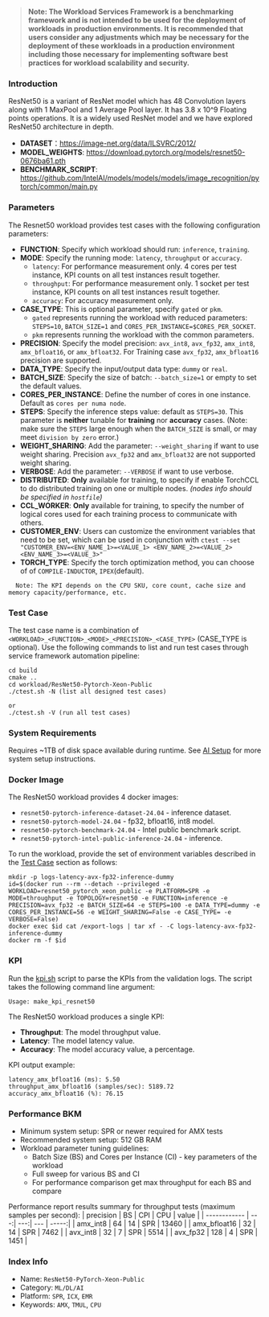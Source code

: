 >
> **Note: The Workload Services Framework is a benchmarking framework and is not intended to be used for the deployment of workloads in production environments. It is recommended that users consider any adjustments which may be necessary for the deployment of these workloads in a production environment including those necessary for implementing software best practices for workload scalability and security.**
>
### Introduction

ResNet50 is a variant of ResNet model which has 48 Convolution layers along with 1 MaxPool and 1 Average Pool layer. It has 3.8 x 10^9 Floating points operations. It is a widely used ResNet model and we have explored ResNet50 architecture in depth.

- **DATASET**：https://image-net.org/data/ILSVRC/2012/
- **MODEL_WEIGHTS**: https://download.pytorch.org/models/resnet50-0676ba61.pth
- **BENCHMARK_SCRIPT**: https://github.com/IntelAI/models/models/models/image_recognition/pytorch/common/main.py

### Parameters

The Resnet50 workload provides test cases with the following configuration parameters:
- **FUNCTION**: Specify which workload should run: `inference`, `training`.
- **MODE**: Specify the running mode: `latency`, `throughput` or `accuracy`.
  * `latency`: For performance measurement only. 4 cores per test instance, KPI counts on all test instances result together.
  * `throughput`: For performance measurement only. 1 socket per test instance, KPI counts on all test instances result together.
  * `accuracy`: For accuracy measurement only.
- **CASE_TYPE**: This is optional parameter, specify `gated` or `pkm`.  
  - `gated` represents running the workload with reduced parameters: `STEPS=10`, `BATCH_SIZE=1` and `CORES_PER_INSTANCE=$CORES_PER_SOCKET`.
  - `pkm` represents running the workload with the common parameters.
- **PRECISION**: Specify the model precision: `avx_int8`, `avx_fp32`, `amx_int8`, `amx_bfloat16`, or `amx_bfloat32`. For Training case `avx_fp32`, `amx_bfloat16` precision are supported.
- **DATA_TYPE**: Specify the input/output data type: `dummy` or `real`. 
- **BATCH_SIZE**: Specify the size of batch: `--batch_size=1` or empty to set the default values.
- **CORES_PER_INSTANCE**: Define the number of cores in one instance. Default as `cores per numa node`.
- **STEPS**: Specify the inference steps value: default as `STEPS=30`. This parameter is **neither** tunable for **training** nor **accuracy** cases. (Note: make sure the `STEPS` large enough when the `BATCH_SIZE` is small, or may meet `division by zero` error.)
- **WEIGHT_SHARING**: Add the parameter: `--weight_sharing` if want to use weight sharing. Precision `avx_fp32` and `amx_bfloat32` are not supported weight sharing.
- **VERBOSE**: Add the parameter: `--VERBOSE` if want to use verbose.
- **DISTRIBUTED**: **Only** available for training, to specify if enable TorchCCL to do distributed training on one or multiple nodes. *(nodes info should be specified in `hostfile`)*
- **CCL_WORKER**: **Only** available for training, to specify the number of logical cores used for each training process to communicate with others.
- **CUSTOMER_ENV**: Users can customize the environment variables that need to be set, which can be used in conjunction with `ctest --set "CUSTOMER_ENV=<ENV_NAME_1>=<VALUE_1> <ENV_NAME_2>=<VALUE_2> <ENV_NAME_3>=<VALUE_3>"`
- **TORCH_TYPE**: Specify the torch optimization method, you can choose of of `COMPILE-INDUCTOR`, `IPEX`(default).

```
  Note: The KPI depends on the CPU SKU, core count, cache size and memory capacity/performance, etc.
```

### Test Case

The test case name is a combination of `<WORKLOAD>_<FUNCTION>_<MODE>_<PRECISION>_<CASE_TYPE>` (CASE_TYPE is optional). Use the following commands to list and run test cases through service framework automation pipeline:
```
cd build
cmake ..
cd workload/ResNet50-Pytorch-Xeon-Public
./ctest.sh -N (list all designed test cases)

or
./ctest.sh -V (run all test cases) 
```

### System Requirements

Requires ~1TB of disk space available during runtime. See [AI Setup](../../doc/user-guide/preparing-infrastructure/setup-ai.md) for more system setup instructions.

### Docker Image

The ResNet50 workload provides 4 docker images:
- `resnet50-pytorch-inference-dataset-24.04` - inference dataset.
- `resnet50-pytorch-model-24.04` - fp32, bfloat16, int8 model.
- `resnet50-pytorch-benchmark-24.04` - Intel public benchmark script.
- `resnet50-pytorch-intel-public-inference-24.04` - inference.


To run the workload, provide the set of environment variables described in the [Test Case](#Test-Case) section as follows:

```
mkdir -p logs-latency-avx-fp32-inference-dummy
id=$(docker run --rm --detach --privileged -e WORKLOAD=resnet50_pytorch_xeon_public -e PLATFORM=SPR -e MODE=throughput -e TOPOLOGY=resnet50 -e FUNCTION=inference -e PRECISION=avx_fp32 -e BATCH_SIZE=64 -e STEPS=100 -e DATA_TYPE=dummy -e CORES_PER_INSTANCE=56 -e WEIGHT_SHARING=False -e CASE_TYPE= -e VERBOSE=False)
docker exec $id cat /export-logs | tar xf - -C logs-latency-avx-fp32-inference-dummy
docker rm -f $id
```

### KPI

Run the [kpi.sh](kpi.sh) script to parse the KPIs from the validation logs. The script takes the following command line argument:

```
Usage: make_kpi_resnet50
```

The ResNet50 workload produces a single KPI:
- **Throughput**: The model throughput value. 
- **Latency**: The model latency value.
- **Accuracy**: The model accuracy value, a percentage.

KPI output example:
```
latency_amx_bfloat16 (ms): 5.50
throughput_amx_bfloat16 (samples/sec): 5189.72
accuracy_amx_bfloat16 (%): 76.15

```

### Performance BKM
- Minimum system setup: SPR or newer required for AMX tests
- Recommended system setup: 512 GB RAM
- Workload parameter tuning guidelines:
  - Batch Size (BS) and Cores per Instance (CI) - key parameters of the workload​
  - Full sweep for various BS and CI
  - For performance comparison get max throughput for each BS and compare

Performance report results summary for throughput tests (maximum samples per second):
| precision    | BS  | CPI | CPU | value |
| ------------ | ---:| ---:| --- | -----:|
| amx_int8     | 64  |  14 | SPR | 13460 |
| amx_bfloat16 | 32  |  14 | SPR | 7462  |
| avx_int8     | 32  |  7  | SPR | 5514  |
| avx_fp32     | 128 |  4  | SPR | 1451  |

### Index Info
- Name: `ResNet50-PyTorch-Xeon-Public`
- Category: `ML/DL/AI`
- Platform: `SPR`, `ICX`, `EMR`
- Keywords: `AMX`, `TMUL`, `CPU`
